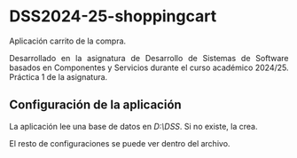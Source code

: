 # DSS2024-25-shoppingcart
<p align="justify"> Aplicación carrito de la compra. </p>
<p align="justify"> Desarrollado en la asignatura de Desarrollo de Sistemas de Software basados en Componentes y Servicios durante el curso académico 2024/25. Práctica 1 de la asignatura. </p>

## Configuración de la aplicación
<p align="justify"> La aplicación lee una base de datos en <em>D:\DSS</em>. Si no existe, la crea. </p>
<p align="justify"> El resto de configuraciones se puede ver dentro del archivo. </p>
